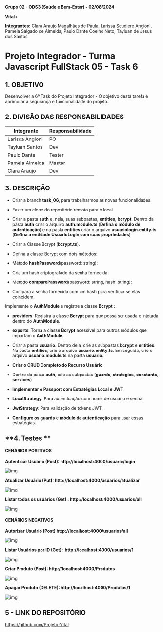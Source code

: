 **Grupo 02 - ODS3 (Saúde e Bem-Estar) - 02/08/2024**

**Vital+**

**Integrantes:** Clara Araujo Magalhães de Paula, Larissa Scudiere Angioni, Pamela Salgado de Almeida, Paulo Dante Coelho Neto, Tayluan de Jesus dos Santos

# Projeto Integrador - Turma Javascript FullStack 05 -     Task 6



## **1. OBJETIVO**

Desenvolver a 6ª Task do Projeto Integrador - O objetivo desta tarefa é aprimorar a segurança e funcionalidade do projeto.

## **2. DIVISÃO DAS RESPONSABILIDADES** 

| **Integrante**  | **Responsabilidade** |
| --------------- | -------------------- |
| Larissa Angioni | PO                   |
| Tayluan Santos  | Dev                  |
| Paulo Dante     | Tester               |
| Pamela Almeida  | Master               |
| Clara Araujo    | Dev                  |

## **3. DESCRIÇÃO**

- Criar a branch **task_06**, para trabalharmos as novas funcionalidades.
- Fazer um clone do repositório remoto para o local 
- Criar a pasta **auth** e, nela, suas subpastas, **entities**, **bcrypt**. Dentro da pasta **auth** criar o arquivo **auth.module.ts** (**Defina o módulo de autenticação**) e na pasta **entities** criar o arquivo **usuariologin.entity.ts**  (**Defina a entidade UsuarioLogin com suas propriedades**)

- Criar a Classe Bcrypt (**bcrypt.ts**). 

- Defina a classe Bcrypt com dois métodos: 

- Método **hashPassword**(password: string):
- Cria um hash criptografado da senha fornecida.
- Método **comparePassword**(password: string, hash: string):
- Compara a senha fornecida com um hash para verificar se elas coincidem.

Implemente o **AuthModule** e registre a classe **Bcrypt :**

- **providers**: Registra a classe **Bcrypt** para que possa ser usada e injetada dentro do **AuthModule**.
- **exports**: Torna a classe **Bcrypt** acessível para outros módulos que importam o **AuthModule**.

- Criar a pasta **usuario**. Dentro dela, crie as subpastas **bcrypt** e **entities**. Na pasta **entities**, crie o arquivo **usuario.entity.ts**. Em seguida, crie o arquivo **usuario.module.ts** na pasta **usuario**.

- **Criar o CRUD Completo do Recurso Usuário**

- Dentro da pasta **auth**, crie as subpastas (**guards**, **strategies**, **constants**, **services**)

- **Implementar o Passport com Estratégias Local e JWT**

- **LocalStrategy**: Para autenticação com nome de usuário e senha.
- **JwtStrategy**: Para validação de tokens JWT.
- **Configure os guards** e **módulo de autenticação** para usar essas estratégias.





## **4. Testes **

#### **CENÁRIOS POSITIVOS**

**Autenticar Usuário (Post): http://localhost:4000/usuario/login**

![img](https://lh7-rt.googleusercontent.com/docsz/AD_4nXckzMUz-XjUJQUFH080t0TeiAbHkF3hrWER1ACIo_4f6bKBbX3aUhG8UCeVW8bqD4VB3rAJdxheXdrh0gYEOxnuO5ImP_Tu1YKhyjdPxFzlvnYbanKwALwKyQnxvP1zjKoJ7C5jwpMnvm9YtXPjj33l7oF6A_C87sY6OdI0SDz6qI_DGmCVgWI?key=My532E0ZvapoYVmLEG9Ovg)



**Atualizar Usuário (Put): http://localhost:4000/usuarios/atualizar**

![img](https://lh7-rt.googleusercontent.com/docsz/AD_4nXfu67-xNT5rU4MU8mGjovpLt8Oqe-m8Q2rx8lyIrRBNffW3YlENUIkSZdakrGsiJocBmKFGqGnzA0Nt9ZDxNAq3I8D6QcQG8mkb1v-c0_jE_lcqkzBHZY2FIbNz4ecNaRJ19Pfu8KveWVGnxwJLxHctGIbFgnVRY9qR-Tng47NUq9GMlUWNs88?key=My532E0ZvapoYVmLEG9Ovg)

**Listar todos os usuários (Get) : http://localhost:4000/usuarios/all**

![img](https://lh7-rt.googleusercontent.com/docsz/AD_4nXdXYHXnBl3M_RXKnRmzKpUkB5aDCuGfWaUZoU_lp5uM6oBUzqJQFoVIGukJiB678U-AXXr1e7Z-znqSPscLRboPIrcIgnAbsaZkcLILWspBgxkzbf0GnqfIb059Ja7xPwn9Pa1fKjAF7aFe7yAQedCXBUnQEQ8DB-4p2gx1n6xURuLs6kpCkww?key=My532E0ZvapoYVmLEG9Ovg)



#### **CENÁRIOS NEGATIVOS**

**Autorizar Usuário (Post) http://localhost:4000/usuarios/all**

![img](https://lh7-rt.googleusercontent.com/docsz/AD_4nXdwavF9aMq3Awg_haMj-TZdxUaOayfZBCgREuIc8-uXUVvx21TOm_j_I7EvLD1yM6VLyYH0rs1riCdjby4l8AgCZYAQeLPbbkFKZFq8t7r_eIUVztkIAn1W0SORjnAkvBYoTRrc580ktNErFSp0IsZc9UVzQkHHlvYtaLT49rYFwMA6nolSraA?key=My532E0ZvapoYVmLEG9Ovg)

**Listar Usuários por ID (Get) : http://localhost:4000/usuarios/1**

![img](https://lh7-rt.googleusercontent.com/docsz/AD_4nXcO55mmnfGtzZpuSZXlKCo9P3Uh8ghsV74Ruu1jt-TAS8zfMapIW1yqyw02FeOybwCBPafWePMAlEzq594Z67W37NkjodgAxlIWKCJQLCGkgdD4KXgkVbNR7McM0cCYk8mLsDR-LLZqWD_U__5OBIr8V9zSln5hAkvCSIG-YmYMri9_fV-IpxU?key=My532E0ZvapoYVmLEG9Ovg)

**Criar Produto (Post): http://localhost:4000/Produtos**

![img](https://lh7-rt.googleusercontent.com/docsz/AD_4nXdHrThdcblP99w9HX31h__Zxh8JY3cTA_P6Vsag6p_aOTEhlzU9A_9Jpc1Frk6hmhqaD1zxo3-ZeLrcqDV-142dV_3Znv85LlSz8vkZJU6lqC0WJwlVINdYRcWhDsB6SscWwbHTtb6RXgt0DwTyGiDzaB1ui-YhmreQbOQDq5jjBntCoeLfnEs?key=My532E0ZvapoYVmLEG9Ovg)

**Apagar Produto (DELETE): http://localhost:4000/Produtos/1**

![img](https://lh7-rt.googleusercontent.com/docsz/AD_4nXc2Mpo9GJzzMTHHaZ5h2oQeX4r8AGw9vn8m2lZ23f6LuibXkbNqD-cA3ebiGuFqT3ZVnwKqS5iKmnA8nXgvjdlR9COdl007Onxxnu3SLAzP68DyPiPwKnYIMlZmmgqG7pDUwUx9QqH24k4jPfxwrGUsmbg4pemEimSh35Qjr-ZfIaIShre0cmM?key=My532E0ZvapoYVmLEG9Ovg)

## **5 - LINK DO REPOSITÓRIO**

https://github.com/Projeto-Vital 

